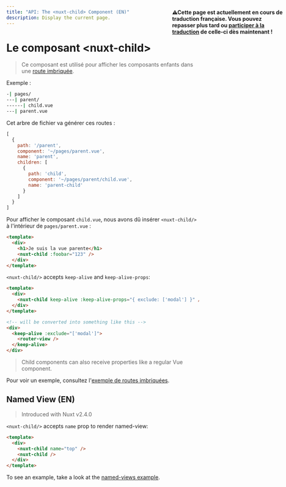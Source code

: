 ```yaml
---
title: "API: The <nuxt-child> Component (EN)"
description: Display the current page.
---
```


# Le composant &lt;nuxt-child&gt;

> Ce composant est utilisé pour afficher les composants enfants dans une [route imbriquée](/guide/routing#routes-imbriqu-es).

Exemple :

```bash
-| pages/
---| parent/
------| child.vue
---| parent.vue
```

Cet arbre de fichier va générer ces routes :

```js
[
  {
    path: '/parent',
    component: '~/pages/parent.vue',
    name: 'parent',
    children: [
      {
        path: 'child',
        component: '~/pages/parent/child.vue',
        name: 'parent-child'
      }
    ]
  }
]
```

Pour afficher le composant `child.vue`, nous avons dû insérer `<nuxt-child/>` à l'intérieur de `pages/parent.vue` :

```html
<template>
  <div>
    <h1>Je suis la vue parente</h1>
    <nuxt-child :foobar="123" />
  </div>
</template>
```

`<nuxt-child/>` accepts `keep-alive` and `keep-alive-props`:

```html
<template>
  <div>
    <nuxt-child keep-alive :keep-alive-props="{ exclude: ['modal'] }" />
  </div>
</template>

<!-- will be converted into something like this -->
<div>
  <keep-alive :exclude="['modal']">
    <router-view />
  </keep-alive>
</div>
```

> Child components can also receive properties like a regular Vue component.

Pour voir un exemple, consultez l'[exemple de routes imbriquées](/examples/nested-routes).

## Named View (EN)

> Introduced with Nuxt v2.4.0

`<nuxt-child/>` accepts `name` prop to render named-view:

```html
<template>
  <div>
    <nuxt-child name="top" />
    <nuxt-child />
  </div>
</template>
```

To see an example, take a look at the [named-views example](/examples/named-views).

<p style="width: 294px;position: fixed; top : 64px; right: 4px;" class="Alert Alert--orange"><strong>⚠Cette page est actuellement en cours de traduction française. Vous pouvez repasser plus tard ou <a href="https://github.com/vuejs-fr/nuxt" target="_blank">participer à la traduction</a> de celle-ci dès maintenant !</strong></p>
